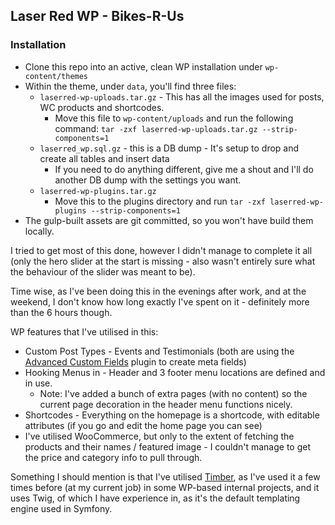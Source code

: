 ## Laser Red WP - Bikes-R-Us

### Installation 
* Clone this repo into an active, clean WP installation under `wp-content/themes`
* Within the theme, under `data`, you'll find three files: 
	* `laserred-wp-uploads.tar.gz` - This has all the images used for posts, WC products and shortcodes. 
		* Move this file to `wp-content/uploads` and run the following command: `tar -zxf laserred-wp-uploads.tar.gz --strip-components=1`
	* `laserred_wp.sql.gz` - this is a DB dump - It's setup to drop and create all tables and insert data 
		* If you need to do anything different,  give me a shout and I'll do another DB dump with the settings you want. 
	* `laserred-wp-plugins.tar.gz`
		* Move this to the plugins directory and run `tar -zxf laserred-wp-plugins --strip-components=1`
* The gulp-built assets are git committed,  so you won't have build them locally.  

I tried to get most of this done, however I didn't manage to complete it all (only the hero slider at the start is missing - also wasn't entirely sure what the behaviour of the slider was meant to be). 

Time wise, as I've been doing this in the evenings after work, and at the weekend, I don't know how long exactly I've spent on it - definitely more than the 6 hours though.

WP features that I've utilised in this: 
* Custom Post Types - Events and Testimonials (both are using the [Advanced Custom Fields](https://www.advancedcustomfields.com/) plugin to create meta fields)
* Hooking Menus in - Header and 3 footer menu locations are defined and in use. 
	* Note: I've added a bunch of extra pages (with no content) so the current page decoration in the header menu functions nicely.
* Shortcodes - Everything on the homepage is a shortcode, with editable attributes (if you go and edit the home page you can see)
* I've utilised WooCommerce, but only to the extent of fetching the products and their names / featured image - I couldn't manage to get the price and category info to pull through. 

Something I should mention is that I've utilised [Timber](https://www.upstatement.com/timber/), as I've used it a few times before (at my current job) in some WP-based internal projects, and it uses Twig, of which I have experience in, as it's the default templating engine used in Symfony.  